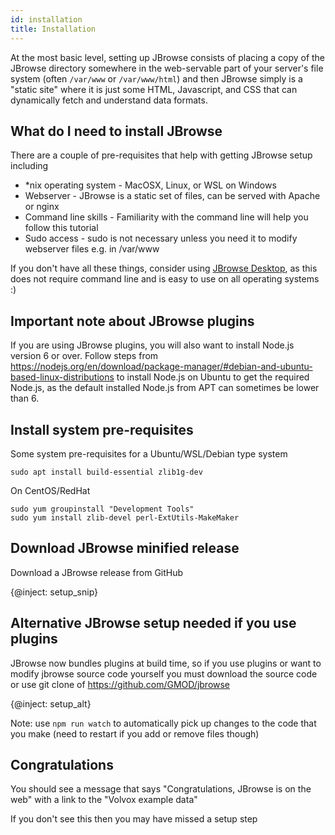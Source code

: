 ```yaml
---
id: installation
title: Installation
---
```


At the most basic level, setting up JBrowse consists of placing a copy of the JBrowse directory somewhere in the web-servable part of your server's file system (often `/var/www` or `/var/www/html`) and then JBrowse simply is a "static site" where it is just some HTML, Javascript, and CSS that can dynamically fetch and understand data formats.


## What do I need to install JBrowse

There are a couple of pre-requisites that help with getting JBrowse setup including

- *nix operating system - MacOSX, Linux, or WSL on Windows
- Webserver - JBrowse is a static set of files, can be served with Apache or nginx
- Command line skills - Familiarity with the command line will help you follow this tutorial
- Sudo access - sudo is not necessary unless you need it to modify webserver files e.g. in /var/www

If you don't have all these things, consider using [JBrowse Desktop](jbrowse_desktop.html), as this does not require command line and is easy to use on all operating systems :)


## Important note about JBrowse plugins

If you are using  JBrowse plugins, you will also want to install Node.js version 6 or over. Follow steps from https://nodejs.org/en/download/package-manager/#debian-and-ubuntu-based-linux-distributions to install Node.js on Ubuntu to get the required Node.js, as the default installed Node.js from APT can sometimes be lower than 6.


## Install system pre-requisites

Some system pre-requisites for a Ubuntu/WSL/Debian type system

    sudo apt install build-essential zlib1g-dev

On CentOS/RedHat

    sudo yum groupinstall "Development Tools"
    sudo yum install zlib-devel perl-ExtUtils-MakeMaker

## Download JBrowse minified release


Download a JBrowse release from GitHub


{@inject: setup_snip}

## Alternative JBrowse setup needed if you use plugins

JBrowse now bundles plugins at build time, so if you use plugins or want to modify jbrowse source code yourself
you must download  the source code or use git clone of https://github.com/GMOD/jbrowse

{@inject: setup_alt}

Note: use `npm run watch` to automatically pick up changes to the code that you make (need to restart if you add or remove files though)


## Congratulations

You should see a message that says "Congratulations, JBrowse is on the web" with a link to the "Volvox example data"

If you don't see this then you may have missed a setup step
